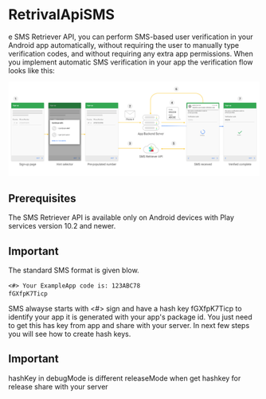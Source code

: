 # RetrivalApiSMS
e SMS Retriever API, you can perform SMS-based user verification in your Android app automatically, without requiring the user to manually type verification codes, and without requiring any extra app permissions. When you implement automatic SMS verification in your app
the verification flow looks like this:

<img src="./sms_retriever_api.png" width=“400”/>

## Prerequisites
The SMS Retriever API is available only on Android devices with Play services version 10.2 and newer.

## Important
The standard SMS format is given blow.

    <#> Your ExampleApp code is: 123ABC78 
    fGXfpK7Ticp

SMS alwayse starts with <#> sign and have a hash key fGXfpK7Ticp to identify your app it is generated with your app's package id. You just need to get this has key from app and share with your server. 
In next few steps you will see how to create hash keys.
## Important
hashKey in debugMode is different releaseMode 
when get hashkey for release share with your server 


